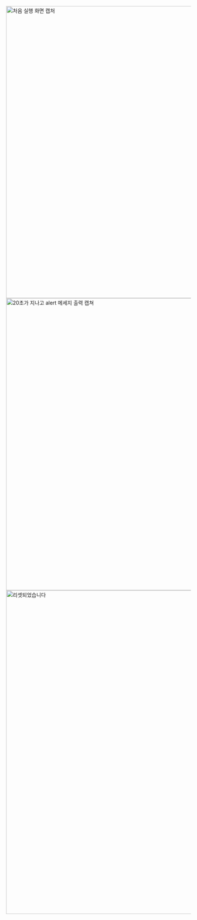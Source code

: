 <img width="794" alt="처음 실행 화면 캡처" src="https://github.com/user-attachments/assets/2f0a1cd2-7dfe-474e-a6b6-47b76b12d2c0" />
<img width="794" alt="20초가 지나고 alert 메세지 출력 캡쳐" src="https://github.com/user-attachments/assets/a0af82d1-b6f7-4b69-a0af-0e709638a06e" />
<img width="880" alt="리셋되었습니다" src="https://github.com/user-attachments/assets/4fef7cf7-97cf-4510-9b92-f5a97b3c75d5" />
